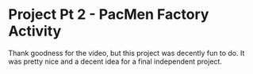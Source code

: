 # Project Pt 2 - PacMen Factory Activity

Thank goodness for the video, but this project was decently fun to do. It was pretty nice and a decent idea for a final independent project.